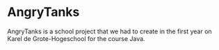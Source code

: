 AngryTanks
==========

AngryTanks is a school project that we had to create in the first year on Karel de Grote-Hogeschool for the course Java.